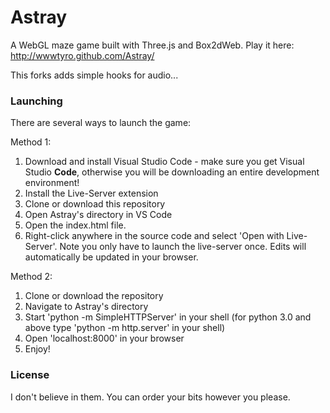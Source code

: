 # Astray

A WebGL maze game built with Three.js and Box2dWeb. Play it here: http://wwwtyro.github.com/Astray/

This forks adds simple hooks for audio...


### Launching

There are several ways to launch the game:

Method 1:
1. Download and install Visual Studio Code - make sure you get Visual Studio **Code**, otherwise you will be downloading an entire development environment! 
2. Install the Live-Server extension
3. Clone or download this repository
4. Open Astray's directory in VS Code
5. Open the index.html file.
6. Right-click anywhere in the source code and select 'Open with Live-Server'. Note you only have to launch the live-server once. Edits will automatically be updated in your browser. 


Method 2:

1. Clone or download the repository
2. Navigate to Astray's directory
3. Start 'python -m SimpleHTTPServer' in your shell (for python 3.0 and above type 'python -m http.server' in your shell)
4. Open 'localhost:8000' in your browser
5. Enjoy!

### License

I don't believe in them. You can order your bits however you please.
